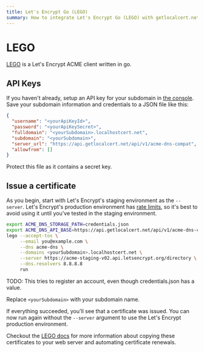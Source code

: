 ```yaml
---
title: Let's Encrypt Go (LEGO)
summary: How to integrate Let's Encrypt Go (LEGO) with getlocalcert.net
---
```


# LEGO

[LEGO](https://github.com/go-acme/lego) is a Let's Encrypt ACME client written in go.

## API Keys

If you haven't already, setup an API key for your subdomain in [the console](https://console.getlocalcert.net/).
Save your subdomain information and credentials to a JSON file like this:

``` json title="credentials.json"
{
  "username": "<yourApiKeyId>",
  "password": "<yourApiKeySecret>",
  "fulldomain": "<yourSubdomain>.localhostcert.net",
  "subdomain": "<yourSubdomain>",
  "server_url": "https://api.getlocalcert.net/api/v1/acme-dns-compat",
  "allowfrom": []
}
```

Protect this file as it contains a secret key.

## Issue a certificate

As you begin, start with Let's Encrypt's staging environment as the `--server`.
Let's Encrypt's production environment has [rate limits](https://letsencrypt.org/docs/rate-limits/), so it's best to avoid using it until you've tested in the staging environment.

``` bash
export ACME_DNS_STORAGE_PATH=credentials.json
export ACME_DNS_API_BASE=https://api.getlocalcert.net/api/v1/acme-dns-compat
lego --accept-tos \
     --email you@example.com \
     --dns acme-dns \
     --domains <yourSubdomain>.localhostcert.net \
     --server https://acme-staging-v02.api.letsencrypt.org/directory \
     --dns.resolvers 8.8.8.8
     run
```

TODO: This tries to register an account, even though credentials.json has a value.

Replace `<yourSubdomain>` with your subdomain name.

If everything succeeded, you'll see that a certificate was issued.
You can now run again without the `--server` argument to use the Let's Encrypt production environment.

Checkout the [LEGO docs](https://go-acme.github.io/lego/) for more information about copying these certificates to your web server and automating certificate renewals.

